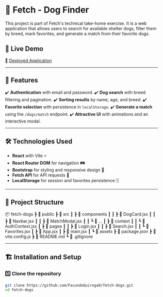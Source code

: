 # 🐶 Fetch - Dog Finder

This project is part of Fetch's technical take-home exercise. It is a web application that allows users to search for available shelter dogs, filter them by breed, mark favorites, and generate a match from their favorite dogs.

## 🚀 **Live Demo**
🔗 [Deployed Application](#)

---

## 📌 **Features**
✔️ **Authentication** with email and password.
✔️ **Dog search** with breed filtering and pagination.
✔️ **Sorting results** by name, age, and breed.
✔️ **Favorite selection** with persistence in `localStorage`.
✔️ **Generate a match** using the `/dogs/match` endpoint.
✔️ **Attractive UI** with animations and an interactive modal.

---

## 🛠 **Technologies Used**
- **React** with Vite ⚡
- **React Router DOM** for navigation 🛤️
- **Bootstrap** for styling and responsive design 🎨
- **Fetch API** for API requests 🔗
- **LocalStorage** for session and favorites persistence 🗄️

---

## 📂 **Project Structure**
📦 fetch-dogs ┣ 📂 public ┣ 📂 src ┃ ┣ 📂 components ┃ ┃ ┣ 📜 DogCard.jsx ┃ ┃ ┣ 📜 Navbar.jsx ┃ ┃ ┣ 📜 MatchModal.jsx ┃ ┃ ┗ 📜 ... ┃ ┣ 📂 context ┃ ┃ ┗ 📜 AuthContext.jsx ┃ ┣ 📂 pages ┃ ┃ ┣ 📜 Login.jsx ┃ ┃ ┣ 📜 Search.jsx ┃ ┃ ┗ 📜 Favorites.jsx ┃ ┣ 📜 App.jsx ┃ ┣ 📜 main.jsx ┃ ┗ 📂 assets ┣ 📜 package.json ┣ 📜 vite.config.js ┣ 📜 README.md ┗ 📜 .gitignore


---

## 🏗 **Installation and Setup**
### 1️⃣ Clone the repository
```sh
git clone https://github.com/FacundoQuiroga9/fetch-dogs.git
cd fetch-dogs
